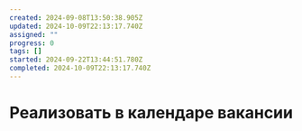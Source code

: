 ```yaml
---
created: 2024-09-08T13:50:38.905Z
updated: 2024-10-09T22:13:17.740Z
assigned: ""
progress: 0
tags: []
started: 2024-09-22T13:44:51.780Z
completed: 2024-10-09T22:13:17.740Z
---
```


# Реализовать в календаре вакансии
